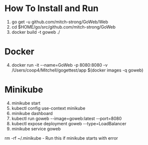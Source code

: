 # How To Install and Run

1. go get -u github.com/mitch-strong/GoWeb/Web
2. cd $HOME/go/src/github.com/mitch-strong/GoWeb
3. docker build -t goweb ./

# Docker 
4. docker run -it --name=GoWeb -p 8080:8080 -v /Users/coop4/Mitchell/gogettest/app  $(docker images -q goweb)

# Minikube
4. minikube start
5. kubectl config use-context minikube
6. minikube dashboard
7. kubectl run goweb --image=goweb:latest --port=8080 
8. kubectl expose deployment goweb --type=LoadBalancer
9. minikube service goweb

rm -rf ~/.minikube  - Run this if minikube starts with error